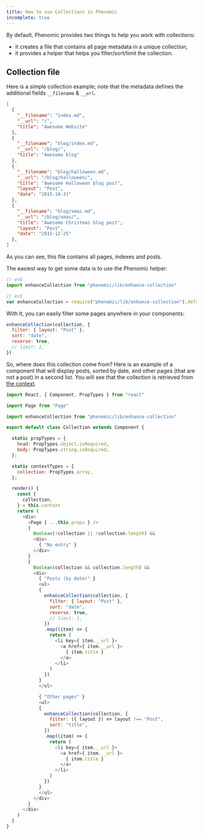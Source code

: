 ```yaml
---
title: How to use Collections in Phenomic
incomplete: true
---
```


By default, Phenomic provides two things to help you work with collections:

- it creates a file that contains all page metadata in a unique collection,
- it provides a helper that helps you filter/sort/limit the collection.

## Collection file

Here is a simple collection example; note that the metadata defines the
additional fields `__filename` & `__url`.

```json
[
  {
    "__filename": "index.md",
    "__url": "/",
    "title": "Awesome Website"
  },
  {
    "__filename": "blog/index.md",
    "__url": "/blog/",
    "title": "Awesome blog"
  },
  {
    "__filename": "blog/halloween.md",
    "__url": "/blog/halloween/",
    "title": "Awesome Halloween blog post",
    "layout": "Post",
    "date": "2015-10-31"
  },
  {
    "__filename": "blog/xmas.md",
    "__url": "/blog/xmas/",
    "title": "Awesome Christmas blog post",
    "layout": "Post",
    "date": "2015-12-25"
  },
]
```

As you can see, this file contains all pages, indexes and posts.

The easiest way to get some data is to use the Phenomic helper:

```js
// es6
import enhanceCollection from "phenomic/lib/enhance-collection"

// es5
var enhanceCollection = require("phenomic/lib/enhance-collection").default
```

With it, you can easily filter some pages anywhere in your components:

```js
enhanceCollection(collection, {
  filter: { layout: "Post" },
  sort: "date",
  reverse: true,
  // limit: 1,
})
```

So, where does this collection come from? Here is an example of a component
that will display posts, sorted by date, and other pages (that are not a post)
in a second list. You will see that the collection is retrieved from
[the context](https://facebook.github.io/react/docs/context.html).

```js
import React, { Component, PropTypes } from "react"

import Page from "Page"

import enhanceCollection from "phenomic/lib/enhance-collection"

export default class Collection extends Component {

  static propTypes = {
    head: PropTypes.object.isRequired,
    body: PropTypes.string.isRequired,
  };

  static contextTypes = {
    collection: PropTypes.array,
  };

  render() {
    const {
      collection,
    } = this.context
    return (
      <div>
        <Page { ...this.props } />
        {
          Boolean(!collection || !collection.length) &&
          <div>
            { "No entry" }
          </div>
        }
        {
          Boolean(collection && collection.length) &&
          <div>
            { "Posts (by date)" }
            <ul>
            {
              enhanceCollection(collection, {
                filter: { layout: "Post" },
                sort: "date",
                reverse: true,
                // limit: 1,
              })
              .map((item) => {
                return (
                  <li key={ item.__url }>
                    <a href={ item.__url }>
                      { item.title }
                    </a>
                  </li>
                )
              })
            }
            </ul>

            { "Other pages" }
            <ul>
            {
              enhanceCollection(collection, {
                filter: ({ layout }) => layout !== "Post",
                sort: "title",
              })
              .map((item) => {
                return (
                  <li key={ item.__url }>
                    <a href={ item.__url }>
                      { item.title }
                    </a>
                  </li>
                )
              })
            }
            </ul>
          </div>
        }
      </div>
    )
  }
}
```
